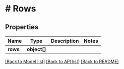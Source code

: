 # # Rows

## Properties

Name | Type | Description | Notes
------------ | ------------- | ------------- | -------------
**rows** | **object[]** |  |

[[Back to Model list]](../../README.md#models) [[Back to API list]](../../README.md#endpoints) [[Back to README]](../../README.md)
